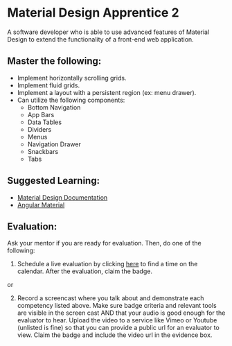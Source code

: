 # Material Design Apprentice 2

A software developer who is able to use advanced features of Material Design to extend the functionality of a front-end web application.

## Master the following:

* Implement horizontally scrolling grids.
* Implement fluid grids.
* Implement a layout with a persistent region (ex: menu drawer).
* Can utilize the following components:
  * Bottom Navigation
  * App Bars
  * Data Tables
  * Dividers
  * Menus
  * Navigation Drawer
  * Snackbars
  * Tabs
  
  
## Suggested Learning:
* [Material Design Documentation](https://material.io/)
* [Angular Material](https://material.angular.io/)

## Evaluation:

Ask your mentor if you are ready for evaluation. Then, do one of the following:

1. Schedule a live evaluation by clicking [here](http://evals.codex.academy) to find a time on the calendar. After the evaluation, claim the badge.

or

2. Record a screencast where you talk about and demonstrate each competency listed above. Make sure badge criteria and relevant tools are visible in the screen cast AND that your audio is good enough for the evaluator to hear. Upload the video to a service like Vimeo or Youtube (unlisted is fine) so that you can provide a public url for an evaluator to view. Claim the badge and include the video url in the evidence box.
